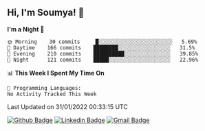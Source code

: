 ## Hi, I'm Soumya! 👋

<!--START_SECTION:waka-->
**I'm a Night 🦉** 

```text
🌞 Morning    30 commits     █░░░░░░░░░░░░░░░░░░░░░░░░   5.69% 
🌆 Daytime    166 commits    ████████░░░░░░░░░░░░░░░░░   31.5% 
🌃 Evening    210 commits    ██████████░░░░░░░░░░░░░░░   39.85% 
🌙 Night      121 commits    █████░░░░░░░░░░░░░░░░░░░░   22.96%

```


📊 **This Week I Spent My Time On** 

```text
💬 Programming Languages: 
No Activity Tracked This Week

```


 Last Updated on 31/01/2022 00:33:15 UTC
<!--END_SECTION:waka-->

[![Github Badge](https://img.shields.io/badge/-rubyruins-grey?style=for-the-badge&logo=github&logoColor=white&link=https://github.com/rubyruins/)](https://www.github.com/rubyruins/) 
[![Linkedin Badge](https://img.shields.io/badge/-Soumya%20Parekh-0072b1?style=for-the-badge&logo=Linkedin&logoColor=white&link=https://www.linkedin.com/in/Soumya-Parekh/)](https://www.linkedin.com/in/Soumya-Parekh/) 
[![Gmail Badge](https://img.shields.io/badge/-soumya.parekh@somaiya.edu-c14438?style=for-the-badge&logo=Gmail&logoColor=white&link=mailto:soumya.parekh@somaiya.edu)](mailto:soumya.parekh@somaiya.edu) 

